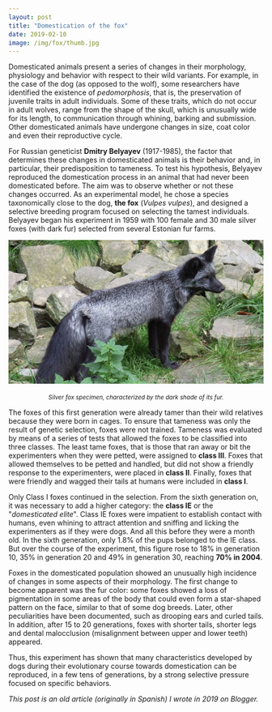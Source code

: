 ```yaml
---
layout: post
title: "Domestication of the fox"
date: 2019-02-10
image: /img/fox/thumb.jpg
---
```

Domesticated animals present a series of changes in their morphology, physiology and behavior with respect to their wild variants. For example, in the case of the dog (as opposed to the wolf), some researchers have identified the existence of *pedomorphosis*, that is, the preservation of juvenile traits in adult individuals. Some of these traits, which do not occur in adult wolves, range from the shape of the skull, which is unusually wide for its length, to communication through whining, barking and submission. Other domesticated animals have undergone changes in size, coat color and even their reproductive cycle.

For Russian geneticist **Dmitry Belyayev** (1917-1985), the factor that determines these changes in domesticated animals is their behavior and, in particular, their predisposition to tameness. To test his hypothesis, Belyayev reproduced the domestication process in an animal that had never been domesticated before. The aim was to observe whether or not these changes occurred. As an experimental model, he chose a species taxonomically close to the dog, **the fox** (*Vulpes vulpes*), and designed a selective breeding program focused on selecting the tamest individuals. Belyayev began his experiment in 1959 with 100 female and 30 male silver foxes (with dark fur) selected from several Estonian fur farms.

![](/img/fox/silver-fox.jpg)
*<center><small>Silver fox specimen, characterized by the dark shade of its fur.</small></center>*

The foxes of this first generation were already tamer than their wild relatives because they were born in cages. To ensure that tameness was only the result of genetic selection, foxes were not trained. Tameness was evaluated by means of a series of tests that allowed the foxes to be classified into three classes. The least tame foxes, that is those that ran away or bit the experimenters when they were petted, were assigned to **class III**. Foxes that allowed themselves to be petted and handled, but did not show a friendly response to the experimenters, were placed in **class II**. Finally, foxes that were friendly and wagged their tails at humans were included in **class I**.

Only Class I foxes continued in the selection. From the sixth generation on, it was necessary to add a higher category: the **class IE** or the "_domesticated elite_". Class IE foxes were impatient to establish contact with humans, even whining to attract attention and sniffing and licking the experimenters as if they were dogs. And all this before they were a month old. In the sixth generation, only 1.8% of the pups belonged to the IE class. But over the course of the experiment, this figure rose to 18% in generation 10, 35% in generation 20 and 49% in generation 30, reaching **70% in 2004**.

Foxes in the domesticated population showed an unusually high incidence of changes in some aspects of their morphology. The first change to become apparent was the fur color: some foxes showed a loss of pigmentation in some areas of the body that could even form a star-shaped pattern on the face, similar to that of some dog breeds. Later, other peculiarities have been documented, such as drooping ears and curled tails. In addition, after 15 to 20 generations, foxes with shorter tails, shorter legs and dental malocclusion (misalignment between upper and lower teeth) appeared.

Thus, this experiment has shown that many characteristics developed by dogs during their evolutionary course towards domestication can be reproduced, in a few tens of generations, by a strong selective pressure focused on specific behaviors.


*This post is an old article (originally in Spanish) I wrote in 2019 on Blogger.*